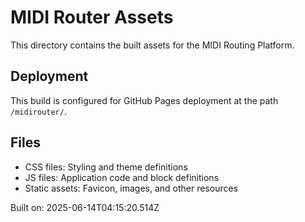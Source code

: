 # MIDI Router Assets

This directory contains the built assets for the MIDI Routing Platform.

## Deployment
This build is configured for GitHub Pages deployment at the path `/midirouter/`.

## Files
- CSS files: Styling and theme definitions
- JS files: Application code and block definitions
- Static assets: Favicon, images, and other resources

Built on: 2025-06-14T04:15:20.514Z
